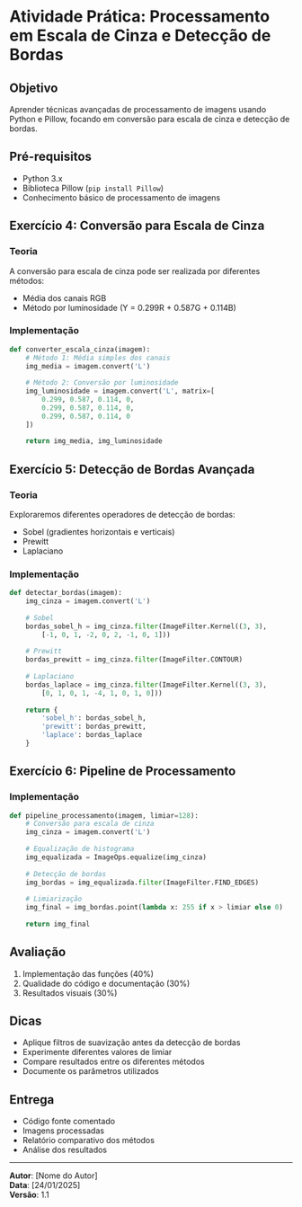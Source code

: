 # Atividade Prática: Processamento em Escala de Cinza e Detecção de Bordas

## Objetivo
Aprender técnicas avançadas de processamento de imagens usando Python e Pillow, focando em conversão para escala de cinza e detecção de bordas.

## Pré-requisitos
* Python 3.x
* Biblioteca Pillow (`pip install Pillow`)
* Conhecimento básico de processamento de imagens

## Exercício 4: Conversão para Escala de Cinza

### Teoria
A conversão para escala de cinza pode ser realizada por diferentes métodos:
* Média dos canais RGB
* Método por luminosidade (Y = 0.299R + 0.587G + 0.114B)

### Implementação

```python
def converter_escala_cinza(imagem):
    # Método 1: Média simples dos canais
    img_media = imagem.convert('L')
    
    # Método 2: Conversão por luminosidade
    img_luminosidade = imagem.convert('L', matrix=[
        0.299, 0.587, 0.114, 0,
        0.299, 0.587, 0.114, 0,
        0.299, 0.587, 0.114, 0
    ])
    
    return img_media, img_luminosidade
```

## Exercício 5: Detecção de Bordas Avançada

### Teoria
Exploraremos diferentes operadores de detecção de bordas:
* Sobel (gradientes horizontais e verticais)
* Prewitt
* Laplaciano

### Implementação

```python
def detectar_bordas(imagem):
    img_cinza = imagem.convert('L')
    
    # Sobel
    bordas_sobel_h = img_cinza.filter(ImageFilter.Kernel((3, 3), 
        [-1, 0, 1, -2, 0, 2, -1, 0, 1]))
    
    # Prewitt
    bordas_prewitt = img_cinza.filter(ImageFilter.CONTOUR)
    
    # Laplaciano
    bordas_laplace = img_cinza.filter(ImageFilter.Kernel((3, 3),
        [0, 1, 0, 1, -4, 1, 0, 1, 0]))
    
    return {
        'sobel_h': bordas_sobel_h,
        'prewitt': bordas_prewitt,
        'laplace': bordas_laplace
    }
```

## Exercício 6: Pipeline de Processamento

### Implementação

```python
def pipeline_processamento(imagem, limiar=128):
    # Conversão para escala de cinza
    img_cinza = imagem.convert('L')
    
    # Equalização de histograma
    img_equalizada = ImageOps.equalize(img_cinza)
    
    # Detecção de bordas
    img_bordas = img_equalizada.filter(ImageFilter.FIND_EDGES)
    
    # Limiarização
    img_final = img_bordas.point(lambda x: 255 if x > limiar else 0)
    
    return img_final
```

## Avaliação
1. Implementação das funções (40%)
2. Qualidade do código e documentação (30%)
3. Resultados visuais (30%)

## Dicas
* Aplique filtros de suavização antes da detecção de bordas
* Experimente diferentes valores de limiar
* Compare resultados entre os diferentes métodos
* Documente os parâmetros utilizados

## Entrega
* Código fonte comentado
* Imagens processadas
* Relatório comparativo dos métodos
* Análise dos resultados

---
**Autor**: [Nome do Autor]  
**Data**: [24/01/2025]  
**Versão**: 1.1